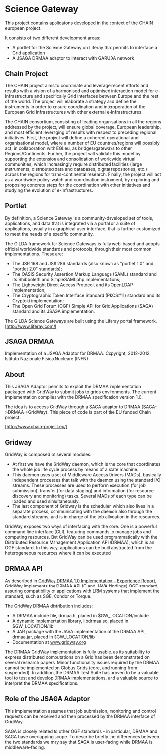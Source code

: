 Science Gateway
===============
This project contains applicatons developed in the context of the CHAIN european project.

It consists of two different development areas:
  * A portlet for the Science Gateway on Liferay that permits to interface a Grid application
  * A JSAGA DRMAA adaptor to interact with GARUDA network

Chain Project
-------------

The CHAIN project aims to coordinate and leverage recent efforts and results with a vision of
a harmonised and optimised interaction model for e-Infrastructure and specifically Grid interfaces
between Europe and the rest of the world.
The project will elaborate a strategy and define the instruments in order to ensure coordination
and interoperation of the European Grid Infrastructures with other external e-Infrastructures.

The CHAIN consortium, consisting of leading organisations in all the regions addressed by the project,
will ensure global coverage, European leadership, and most efficient leveraging of results with respect
to preceding regional initiatives. First, the project will define a coherent operational and
organisational model, where a number of EU countries/regions will possibly act, in collaboration
with EGI.eu, as bridges/gateways to other Regions/Continents. Further, the project will validate this
model by supporting the extension and consolidation of worldwide virtual communities, which
increasingly require distributed facilities (large instruments, distributed data and databases,
digital repositories, etc.) across the regions for trans-continental research.
Finally, the project will act as a worldwide policy-watch and coordination instrument, by exploring
and proposing concrete steps for the coordination with other initiatives and studying the evolution
of e-Infrastructures.


Portlet
-------

By definition, a Science Gateway is a community-developed set of tools, applications, and data that is
integrated via a portal or a suite of applications, usually in a graphical user interface, that is further
customized to meet the needs of a specific community.

The GILDA framework for Science Gateways is fully web-based and adopts official worldwide standards and protocols,
through their most common implementations. These are:

  * The JSR 168 and JSR 286 standards (also known as "portlet 1.0" and "portlet 2.0" standards);
  * The OASIS Security Assertion Markup Language (SAML) standard and its Shibboleth and SimpleSAMLphp implementations;
  * The Lightweight Direct Access Protocol, and its OpenLDAP implementation;
  * The Cryptographic Token Interface Standard (PKCS#11) standard and its Cryptoki implementation;
  * The Open Grid Forum (OGF) Simple API for Grid Applications (SAGA) standard and its JSAGA implementation.

The GILDA Science Gateways are built using the Liferay portal framework.
  [http://www.liferay.com/]


JSAGA DRMAA
-----------
Implementation of a JSAGA Adaptor for DRMAA.
Copyright, 2012-2012, Istituto Nazionale Fisica Nucleare (INFN)


About
-----

This JSAGA Adaptor permits to exploit the DRMAA implementation packaged with GridWay to submit
jobs to grids environments. The current implementation complies with the  DRMAA specification
version 1.0.
 
The idea is to access GridWay through a SAGA adaptor to DRMAA (SAGA->DRMAA->GridWay).
This piece of code is part of the EU funded Chain project:

  [http://www.chain-project.eu/]
  
  

Gridway
-------

GridWay is composed of several modules:

  * At first we have the GridWay daemon, which is the core that coordinates the whole job life
  cycle process by means of a state machine.
  * This daemon uses a set of Middleware Access Drivers (MADs), basically independent processes
  that talk with the daemon using the standard I/O streams.
  These processes are used to perform execution (for job submission),
  transfer (for data staging) and information (for resource discovery and monitoring) tasks.
  Several MADs of each type can be loaded and used simultaneously.
  * The last component of Gridway is the scheduler, which also lives in a separate process, 
  communicating with the daemon also through the standard streams, and is in charge of the job 
  allocation in the resources. 

GridWay exposes two ways of interfacing with the core. One is a powerful command line interface 
(CLI), featuring commands to manage jobs and  computing resources. But GridWay can be used 
programmatically with the Distributed Resource Management Application API (DRMAA), which is 
an OGF standard. In this way, applications can be built abstracted from the heterogeneous 
resources where it can be executed.


DRMAA API
---------

As described in [GridWay DRMAA 1.0 Implementation – Experience Report](http://www.ogf.org/documents/GFD.104.pdf), 
GridWay  implements  the DRMAA API  (C and JAVA bindings) OGF standard, assuring compatibility of applications
with LRM systems that implement the standard, such as SGE, Condor or Torque.

The GridWay DRMAA distribution includes: 
  * A DRMAA include file, drmaa.h, placed in $GW_LOCATION/include 
  * A dynamic implementation library, libdrmaa.so, placed in $GW_LOCATION/lib 
  * A JAR package with the JAVA implementation of the DRMAA API, drmaa.jar, placed in $GW_LOCATION/lib 
  * Documentation at www.gridway.org
  
The DRMAA GridWay  implementation is fully usable, as its suitability to express distributed computations on a
Grid has  been demonstrated on several research papers. Minor functionality  issues required by the DRMAA cannot
be  implemented on Globus Grids (core, and  running  from suspended).
In addition, the  DRMAA  Test  Suite  has  proven  to  be  a  valuable  tool  to  test  and  develop DRMAA
implementations, and a valuable source to interpret the DRMAA specifications. 


Role of the JSAGA Adaptor
-------------------------

This implementation assumes that job submission, monitoring and control requests can be received and then processed
by the DRMAA interface of GridWay.

SAGA is closely related to other OGF standards - in particular, DRMAA and SAGA have overlapping scope.
To describe briefly the differences between the two standards we may say that SAGA is user-facing while DRMAA is middleware-facing. 
